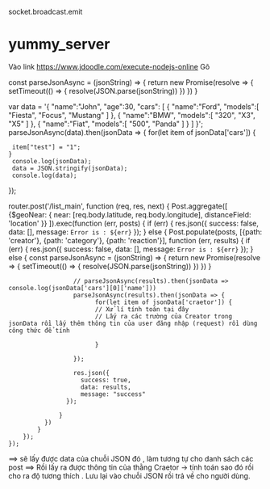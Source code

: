 socket.broadcast.emit

# yummy_server
Vào link https://www.jdoodle.com/execute-nodejs-online
Gõ 

const parseJsonAsync = (jsonString) => {
  return new Promise(resolve => {
    setTimeout(() => {
      resolve(JSON.parse(jsonString))
    })
  })
}

var data = '{ "name":"John", "age":30, "cars": [  { "name":"Ford", "models":[ "Fiesta", "Focus", "Mustang" ] }, { "name":"BMW", "models":[ "320", "X3", "X5" ] },  { "name":"Fiat", "models":[ "500", "Panda" ] }  ] }';
parseJsonAsync(data).then(jsonData => {
    for(let item of jsonData['cars']) {
        
     item["test"] = "1";
    }
     console.log(jsonData);
     data = JSON.stringify(jsonData);
     console.log(data);
});
   

router.post('/list_main', function (req, res, next) {
    Post.aggregate([
        {$geoNear: {
            near: [req.body.latitude, req.body.longitude],
            distanceField: 'location'
        }}
        ]).exec(function (err, posts) {
            if (err) {
                res.json({
                    success: false,
                    data: [],
                    message: `Error is : ${err}`
                });
            } else {
                Post.populate(posts, [{path: 'creator'}, {path: 'category'}, {path: 'reaction'}], function (err, results) {
                    if (err) {
                        res.json({
                            success: false,
                            data: [],
                            message: `Error is : ${err}`
                        });
                    } else {
                        const parseJsonAsync = (jsonString) => {
                          return new Promise(resolve => {
                            setTimeout(() => {
                              resolve(JSON.parse(jsonString))
                          })
                        })
                      }

                      // parseJsonAsync(results).then(jsonData => console.log(jsonData['cars'][0]['name']))
                      parseJsonAsync(results).then(jsonData => {
                            for(let item of jsonData['craetor']) {
                            // Xử lí tính toán tại đây
                            // Lấy ra các trường của Creator trong jsonData rồi lấy thêm thông tin của user đăng nhập (request) rồi dùng công thức để tính
                            
                            }

                      });

                      res.json({
                        success: true,
                        data: results,
                        message: "success"
                    });

                  }
              })
            }
        });
    });

==> sẽ lấy được data của chuỗi JSON đó , làm tương tự cho danh sách các post
==> Rồi lấy ra được thông tin của thằng Craetor -> tính toán sao đó rồi cho ra độ tương thích . Lưu lại vào chuỗi JSON rồi trả về cho người dùng.
